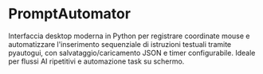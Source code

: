 # PromptAutomator
Interfaccia desktop moderna in Python per registrare coordinate mouse e automatizzare l'inserimento sequenziale di istruzioni testuali tramite pyautogui, con salvataggio/caricamento JSON e timer configurabile. Ideale per flussi AI ripetitivi e automazione task su schermo.
